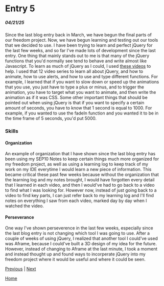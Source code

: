 # Entry 5
##### 04/21/25

Since the last blog entry back in March, we have begun the final parts of our freedom project. Now, we have begun learning and testing out our tools that we decided to use. I have been trying to learn and perfect jQuery for the last few weeks, and so far I've made lots of development since the last entry. One thing that mainly stands out to me is that many of the jQuery functions that you'd normally see tend to behave and write almost like Javascript. To learn as much of jQuery as I could, I used [these videos](https://www.youtube.com/playlist?list=PL0eyrZgxdwhy7byLHsVkuhtRV_IpoJU7n) to help. I used that 12 video series to learn all about jQuery, and how to animate, how to use alerts, and how to use and type different functions. For example, I learned that if you want to slow down or speed up the animations that you use, you just have to type a plus or minus, and to trigger the animation, you have to target what you want to animate, and then write the animation as if it was CSS. Some other important things that should be pointed out when using jQuery is that if you want to specify a certain amount of seconds, you have to know that 1 second is equal to 1000. For example, if you wanted to use the fadeIn function and you wanted it to be in the time frame of 5 seconds, you'd put 5000.

### Skills

#### Organization
An example of organization that I have shown since the last blog entry has been using my SEP10 Notes to keep certain things much more organized for my freedom project, as well as using a learning log to keep track of my work on my IDE everytime I would learn a new piece of information. This became critical these past few weeks because without the organization that the learning log and my notes brought, I would have forgotten every detail that I learned in each video, and then I would've had to go back to a video to find what I was looking for. However now, instead of just going back to a video to find key parts, I can just refer back to my learning log and I'll find notes on everything I saw from each video, marked day by day when I watched the video.

#### Perseverance
One way I've shown perseverence in the last few weeks, especially since the last blog entry is not changing which tool I was going to use. After a couple of weeks of using jQuery, I realized that another tool I could've used was Aframe, because I could've built a 3D design of my idea for the future. However, instead of changing to Aframe at the last minute, I took a moment and instead thought up and found ways to incorperate jQuery into my freedom project where it would be useful and where it could be seen.

[Previous](entry04.md) | [Next](entry06.md)

[Home](../README.md)
